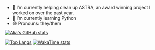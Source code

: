 - 🔭 I’m currently helping clean up ASTRA, an award winning project I worked on over the past year. 
- 🌱 I’m currently learning Python
- 😄 Pronouns: they/them

[![Alia's GitHub stats](https://github-readme-stats.vercel.app/api?username=a-feltesdeyapp&show_icons=true&theme=material-palenight&hide=issues&rank_icon=github)](https://github.com/anuraghazra/github-readme-stats)

[![Top Langs](https://github-readme-stats.vercel.app/api/top-langs/?username=a-feltesdeyapp&theme=material-palenight)](https://github.com/anuraghazra/github-readme-stats) [![WakaTime stats](https://github-readme-stats.vercel.app/api/wakatime?username=alia_fd&theme=material-palenight&layout=compact)](https://github.com/anuraghazra/github-readme-stats)

<!--
**a-feltesdeyapp/a-feltesdeyapp** is a ✨ _special_ ✨ repository because its `README.md` (this file) appears on your GitHub profile.
[![Alia's GitHub stats](https://github-readme-stats.vercel.app/api?username=a-feltesdeyapp&show_icons=true&theme=material-palenight&hide=issues&hide_icon=true)](https://github.com/anuraghazra/github-readme-stats)
[![Top Langs](https://github-readme-stats.vercel.app/api/top-langs/?username=a-feltesdeyapp&theme=material-palenight)](https://github.com/anuraghazra/github-readme-stats) 
[![WakaTime stats](https://github-readme-stats.vercel.app/api/wakatime?username=alia_fd)](https://github.com/anuraghazra/github-readme-stats)


Here are some ideas to get you started:

- 🔭 I’m currently working on ...
- 🌱 I’m currently learning Python
- 👯 I’m looking to collaborate on ...
- 🤔 I’m looking for help with ...
- 💬 Ask me about ...
- 📫 How to reach me: ...
- 😄 Pronouns: ...
- ⚡ Fun fact: ...
-->
